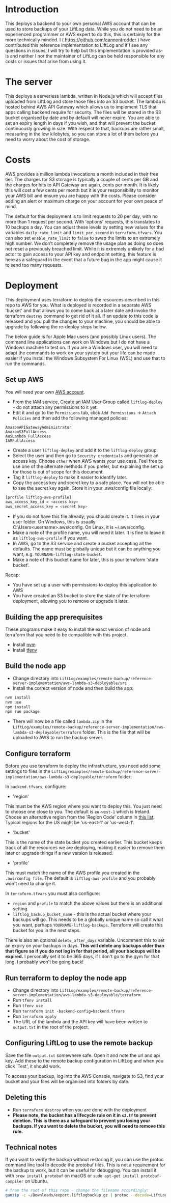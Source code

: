# Introduction

This deploys a backend to your own personal AWS account that can be used to store backups of your LiftLog data. While you do not need to be an experienced programmer or AWS expert to do this, this is certainly for the more technically minded. I ( https://github.com/cannontrodder ) have contributed this reference implementation to LiftLog and if I see any questions in issues, I will try to help but this implementation is provided as-is and neither I nor the maintainer of LiftLog can be held responsible for any costs or issues that arise from using it.

# The server

This deploys a serverless lambda, written in Node.js which will accept files uploaded from LiftLog and store those files into an S3 bucket. The lambda is hosted behind AWS API Gateway which allows us to implement TLS that apps calling backend require for security. The files will be stored in the S3 bucket organised by date and by default will never expire. You are able to set an expiry length in days if you wish, and that will prevent the bucket continuously growing in size. With respect to that, backups are rather small, measuring in the low kilobytes, so you can store a lot of them before you need to worry about the cost of storage.

# Costs

AWS provides a million lambda invocations a month included in their free tier. The charges for S3 storage is typically a couple of cents per GB and the charges for hits to API Gateway are again, cents per month. It is likely this will cost a few cents per month but it is your responsibility to monitor your AWS bill and ensure you are happy with the costs. Please consider adding an alert or maximum charge on your account for your own peace of mind.

The default for this deployment is to limit requests to 20 per day, with no more than 1 request per second. With 'options' requests, this translates to 10 backups a day. You can adjust these levels by setting new values for the variables `daily_rate_limit` and `limit_per_second` in `terraform.tfvars`. You can also set `enable_rate_limit` to `false` to swap the limits to an extremely high number. We don’t completely remove the usage plan as doing so does not reset a previously breached limit. While it is extremely unlikely for a bad actor to gain access to your API key and endpoint setting, this feature is here as a safeguard in the event that a future bug in the app might cause it to send too many requests.

# Deployment

This deployment uses terraform to deploy the resources described in this repo to AWS for you. What is deployed is recorded in a separate AWS 'bucket' and that allows you to come back at a later date and invoke the terraform `destroy` command to get rid of it all. If an update to this code is released and you pull the changes to your machine, you should be able to upgrade by following the re-deploy steps below.

The below guide is for Apple Mac users (and possibly Linux users). The command line applications can work on Windows but I do not have a Windows machine to test on. If you are a Windows user, you will need to adapt the commands to work on your system but your life can be made easier if you install the Windows Subsystem For Linux (WSL) and use that to run the commands.

## Set up AWS

You will need your own [AWS account](https://aws.amazon.com/free/).

* From the IAM service, Create an IAM User Group called `liftlog-deploy` - do not attach any permissions to it yet.
* Edit it and go to the `Permissions` tab, click `Add Permissions` -> `Attach Policies` and then add the following managed policies:
```
AmazonAPIGatewayAdministrator
AmazonS3FullAccess
AWSLambda_FullAccess
IAMFullAccess
```
* Create a user `liftlog-deploy` and add it to the `liftlog-deploy` group.
* Select the user and then go to `Security credentials` and generate an access key. Choose `other` when AWS wants your use case. Feel free to use one of the alternate methods if you prefer, but explaining the set up for those is out of scope for this document.
* Tag it `liftlog-deploy` to make it easier to identify later.
* Copy the access key and secret key to a safe place. You will not be able to see the secret key again. Store it in your .aws/config file locally:

```bash
[profile liftlog-aws-profile]
aws_access_key_id = <access key>
aws_secret_access_key = <secret key>
``` 
* If you do not have this file already; you should create it. It lives in your user folder. On Windows, this is usually C:\Users\<username>\.aws\config. On Linux, it is ~/.aws/config.
* Make a note of the profile name, you will need it later. It is fine to leave it as `liftlog-aws-profile` if you want.
* In AWS, go to the S3 service and create a bucket accepting all the defaults. The name must be globally unique but it can be anything you want, e.g. `YOURNAME-liftlog-state-bucket`.
* Make a note of this bucket name for later, this is your terraform 'state bucket'.

Recap:

* You have set up a user with permissions to deploy this application to AWS
* You have created an S3 bucket to store the state of the terraform deployment, allowing you to remove or upgrade it later.
  
## Building the app prerequisites

These programs make it easy to install the exact version of node and terraform that you need to be compatible with this project.

* Install [nvm](https://github.com/nvm-sh/nvm)
* Install [tfenv](https://github.com/tfutils/tfenv)

## Build the node app

* Change directory into `LiftLog/examples/remote-backup/reference-server-implementation/aws-lambda-s3-deployable/src`
* Install the correct version of node and then build the app: 
  
```bash
nvm install
nvm use
npm install
npm run package
```
* There will now be a file called `lambda.zip` in the `LiftLog/examples/remote-backup/reference-server-implementation/aws-lambda-s3-deployable/terraform` folder. This is the file that will be uploaded to AWS to run the backup server.

## Configure terraform

Before you use terraform to deploy the infrastructure, you need add some settings to files in the `LiftLog/examples/remote-backup/reference-server-implementation/aws-lambda-s3-deployable/terraform` folder:

In `backend.tfvars`, configure:

* 'region'

This must be the AWS region where you want to deploy this. You just need to choose one close to you. The default is `eu-west-1` which is Ireland. Choose an alternative region from the 'Region Code' column in [this list](https://www.aws-services.info/regions.html). Typical regions for the US might be 'us-east-1' or 'us-west-1'.

* 'bucket'

This is the name of the state bucket you created earlier. This bucket keeps track of all the resources we are deploying, making it easier to remove them later or upgrade things if a new version is released.

* 'profile'

This must match the name of the AWS profile you created in the `.aws/config file`. The default is `liftlog-aws-profile` and you probably won't need to change it.

In `terraform.tfvars` you must also configure:

- `region` and `profile` to match the above values but there is an additional setting.
- `liftlog_backup_bucket_name` - this is the actual bucket where your backups will go. This needs to be a globally unique name so call it what you want, perhaps `YOURNAME-liftlog-backups`. Terraform will create this bucket for you in the next steps.

There is also an optional `delete_after_days` variable. Uncomment this to set an expiry on your backups in days. **This will delete any backups older than that figure so if you do not log in for that period, all your backups will be expired.** I personally set it to be 365 days, if I don't go to the gym for that long, I probably won't be going back!

## Run terraform to deploy the node app

* Change directory into `LiftLog/examples/remote-backup/reference-server-implementation/aws-lambda-s3-deployable/terraform`
* Run `tfenv install`
* Run `tfenv use`
* Run `terraform init -backend-config=backend.tfvars`
* Run `terraform apply`
* The URL of the lambda and the API key will have been written to `output.txt` in the root of the project.

## Configuring LiftLog to use the remote backup

Save the file `output.txt` somewhere safe. Open it and note the url and api key. Add these to the remote backup configuration in LiftLog and when you click 'Test', it should work.

To access your backup, log into the AWS Console, navigate to S3, find your bucket and your files will be organised into folders by date.

## Deleting this 

* Run `terraform destroy` when you are done with the deployment
* **Please note, the bucket has a lifecycle rule on it in `s3.tf` to prevent deletion. This is there as a safeguard to prevent you losing your backups. If you want to delete the bucket, you will need to remove this rule.**

## Technical notes

If you want to verify the backup without restoring it, you can use the protoc command line tool to decode the protobuf files. This is not a requirement for the backup to work, but it can be useful for debugging. You can install it with `brew install protobuf` on macOS or `sudo apt-get install protobuf-compiler` on Ubuntu.

```bash
# from the root of this repo - change the filename accordingly:
gunzip -c ~/Downloads/export.liftlogbackup.gz | protoc --decode=LiftLog.Ui.Models.ExportedDataDao.ExportedDataDaoV2 --proto_path=LiftLog.Ui Models/ExportedDataDao/ExportedDataDaoV2.proto
```
